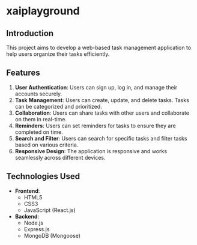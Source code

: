 # xaiplayground

## Introduction
This project aims to develop a web-based task management application to help users organize their tasks efficiently.

## Features
1. **User Authentication**: Users can sign up, log in, and manage their accounts securely.
2. **Task Management**: Users can create, update, and delete tasks. Tasks can be categorized and prioritized.
3. **Collaboration**: Users can share tasks with other users and collaborate on them in real-time.
4. **Reminders**: Users can set reminders for tasks to ensure they are completed on time.
5. **Search and Filter**: Users can search for specific tasks and filter tasks based on various criteria.
6. **Responsive Design**: The application is responsive and works seamlessly across different devices.

## Technologies Used
- **Frontend**:
  - HTML5
  - CSS3
  - JavaScript (React.js)
- **Backend**:
  - Node.js
  - Express.js
  - MongoDB (Mongoose)